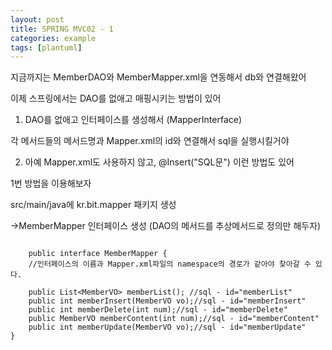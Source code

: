 ```yaml
---
layout: post
title: SPRING MVC02 - 1
categories: example
tags: [plantuml]
---
```



지금까지는 MemberDAO와 MemberMapper.xml을 연동해서 db와 연결해왔어

이제 스프링에서는 DAO를 없애고 매핑시키는 방법이 있어

1. DAO를 없애고 인터페이스를 생성해서 (MapperInterface)

각 메서드들의 메서드명과 Mapper.xml의 id와 연결해서 sql을 실행시킬거야

2. 아예 Mapper.xml도 사용하지 않고, @Insert("SQL문") 이런 방법도 있어

1번 방법을 이용해보자

src/main/java에 kr.bit.mapper 패키지 생성

->MemberMapper 인터페이스 생성 (DAO의 메서드를 추상메서드로 정의만 해두자)

```1=java
    
    public interface MemberMapper {
    //인터페이스의 이름과 Mapper.xml파일의 namespace의 경로가 같아야 찾아갈 수 있다.
	
	public List<MemberVO> memberList(); //sql - id="memberList"
	public int memberInsert(MemberVO vo);//sql - id="memberInsert"
	public int memberDelete(int num);//sql - id="memberDelete"
	public MemberVO memberContent(int num);//sql - id="memberContent"
	public int memberUpdate(MemberVO vo);//sql - id="memberUpdate"
}

```











